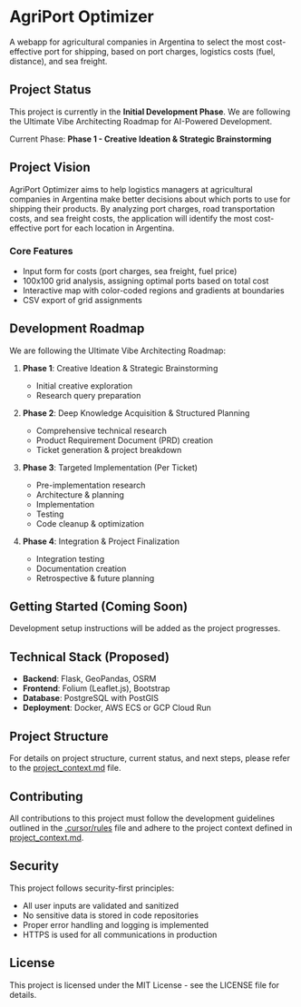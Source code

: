 # AgriPort Optimizer

A webapp for agricultural companies in Argentina to select the most cost-effective port for shipping, based on port charges, logistics costs (fuel, distance), and sea freight.

## Project Status

This project is currently in the **Initial Development Phase**. We are following the Ultimate Vibe Architecting Roadmap for AI-Powered Development.

Current Phase: **Phase 1 - Creative Ideation & Strategic Brainstorming**

## Project Vision

AgriPort Optimizer aims to help logistics managers at agricultural companies in Argentina make better decisions about which ports to use for shipping their products. By analyzing port charges, road transportation costs, and sea freight costs, the application will identify the most cost-effective port for each location in Argentina.

### Core Features

- Input form for costs (port charges, sea freight, fuel price)
- 100x100 grid analysis, assigning optimal ports based on total cost
- Interactive map with color-coded regions and gradients at boundaries
- CSV export of grid assignments

## Development Roadmap

We are following the Ultimate Vibe Architecting Roadmap:

1. **Phase 1**: Creative Ideation & Strategic Brainstorming
   - Initial creative exploration
   - Research query preparation

2. **Phase 2**: Deep Knowledge Acquisition & Structured Planning
   - Comprehensive technical research
   - Product Requirement Document (PRD) creation
   - Ticket generation & project breakdown

3. **Phase 3**: Targeted Implementation (Per Ticket)
   - Pre-implementation research
   - Architecture & planning
   - Implementation
   - Testing
   - Code cleanup & optimization

4. **Phase 4**: Integration & Project Finalization
   - Integration testing
   - Documentation creation
   - Retrospective & future planning

## Getting Started (Coming Soon)

Development setup instructions will be added as the project progresses.

## Technical Stack (Proposed)

- **Backend**: Flask, GeoPandas, OSRM
- **Frontend**: Folium (Leaflet.js), Bootstrap
- **Database**: PostgreSQL with PostGIS
- **Deployment**: Docker, AWS ECS or GCP Cloud Run

## Project Structure

For details on project structure, current status, and next steps, please refer to the [project_context.md](./project_context.md) file.

## Contributing

All contributions to this project must follow the development guidelines outlined in the [.cursor/rules](./.cursor/rules) file and adhere to the project context defined in [project_context.md](./project_context.md).

## Security

This project follows security-first principles:
- All user inputs are validated and sanitized
- No sensitive data is stored in code repositories
- Proper error handling and logging is implemented
- HTTPS is used for all communications in production

## License

This project is licensed under the MIT License - see the LICENSE file for details.